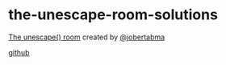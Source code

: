 # the-unescape-room-solutions
[The unescape() room](https://unescape-room.jobertabma.nl/) created by [@jobertabma](https://twitter.com/jobertabma)

[github](https://github.com/jobertabma/unescape-room)
